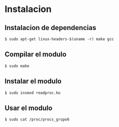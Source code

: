 # Instalacion
## Instalacion de dependencias
 `$ sudo apt-get linux-headers-$(uname -r) make gcc`

## Compilar el modulo
`$ sudo make`

## Instalar el modulo
`$ sudo insmod readproc.ko`

## Usar el modulo
`$ sudo cat /proc/procs_grupo6`

